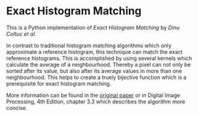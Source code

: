 # Exact Histogram Matching
This is a Python implementation of *Exact Histogram Matching* by *Dinu Coltuc et al.*

In contrast to traditional histogram matching algorithms which only approximate a reference histogram,
this technique can match the exact reference histograms.
This is accomplished by using several kernels which calculate the average of a neighbourhood.
Thereby a pixel can not only be sorted after its value, but also after its average values in more than one neighbourhood.
This helps to create a truely bijective function which is a prerequisite for exact histogram matching.

More information can be found in the [original paper](https://www.researchgate.net/publication/7109912_Exact_Histogram_Specification) or
in Digital Image Processing, 4th Edition, chapter 3.3 which describes the algorithm more concise.
